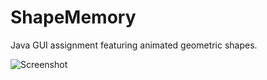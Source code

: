 ShapeMemory
===========

Java GUI assignment featuring animated geometric shapes.

![Screenshot](https://raw.github.com/LeeCIT/ShapeMemory/master/screenshot.png)